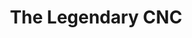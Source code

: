 ---
title: "The Legendary CNC"
meta_title: ""
description: ""
image: "/images/image-placeholder"
categories: ["CNC"]
draft: false
---